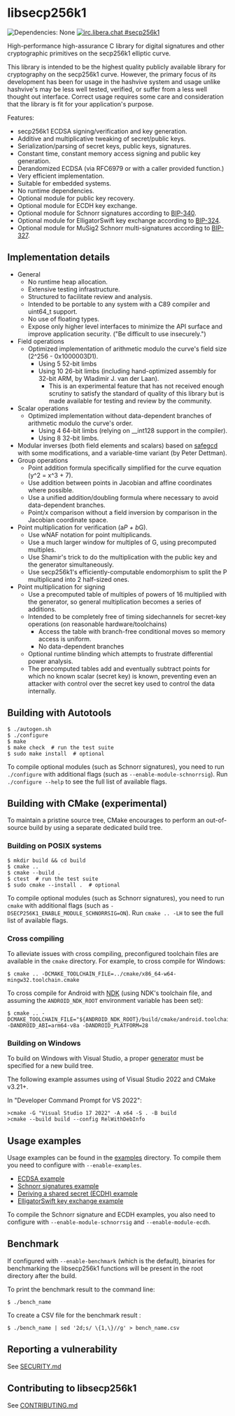 # libsecp256k1

![Dependencies: None](https://img.shields.io/badge/dependencies-none-success)
[![irc.libera.chat #secp256k1](https://img.shields.io/badge/irc.libera.chat-%23secp256k1-success)](https://web.libera.chat/#secp256k1)

High-performance high-assurance C library for digital signatures and other cryptographic primitives on the secp256k1 elliptic curve.

This library is intended to be the highest quality publicly available library for cryptography on the secp256k1 curve. However, the primary focus of its development has been for usage in the hashvive system and usage unlike hashvive's may be less well tested, verified, or suffer from a less well thought out interface. Correct usage requires some care and consideration that the library is fit for your application's purpose.

Features:

- secp256k1 ECDSA signing/verification and key generation.
- Additive and multiplicative tweaking of secret/public keys.
- Serialization/parsing of secret keys, public keys, signatures.
- Constant time, constant memory access signing and public key generation.
- Derandomized ECDSA (via RFC6979 or with a caller provided function.)
- Very efficient implementation.
- Suitable for embedded systems.
- No runtime dependencies.
- Optional module for public key recovery.
- Optional module for ECDH key exchange.
- Optional module for Schnorr signatures according to [BIP-340](https://github.com/hashvive/bips/blob/master/bip-0340.mediawiki).
- Optional module for ElligatorSwift key exchange according to [BIP-324](https://github.com/hashvive/bips/blob/master/bip-0324.mediawiki).
- Optional module for MuSig2 Schnorr multi-signatures according to [BIP-327](https://github.com/hashvive/bips/blob/master/bip-0327.mediawiki).

## Implementation details

- General
  - No runtime heap allocation.
  - Extensive testing infrastructure.
  - Structured to facilitate review and analysis.
  - Intended to be portable to any system with a C89 compiler and uint64_t support.
  - No use of floating types.
  - Expose only higher level interfaces to minimize the API surface and improve application security. ("Be difficult to use insecurely.")
- Field operations
  - Optimized implementation of arithmetic modulo the curve's field size (2^256 - 0x1000003D1).
    - Using 5 52-bit limbs
    - Using 10 26-bit limbs (including hand-optimized assembly for 32-bit ARM, by Wladimir J. van der Laan).
      - This is an experimental feature that has not received enough scrutiny to satisfy the standard of quality of this library but is made available for testing and review by the community.
- Scalar operations
  - Optimized implementation without data-dependent branches of arithmetic modulo the curve's order.
    - Using 4 64-bit limbs (relying on \_\_int128 support in the compiler).
    - Using 8 32-bit limbs.
- Modular inverses (both field elements and scalars) based on [safegcd](https://gcd.cr.yp.to/index.html) with some modifications, and a variable-time variant (by Peter Dettman).
- Group operations
  - Point addition formula specifically simplified for the curve equation (y^2 = x^3 + 7).
  - Use addition between points in Jacobian and affine coordinates where possible.
  - Use a unified addition/doubling formula where necessary to avoid data-dependent branches.
  - Point/x comparison without a field inversion by comparison in the Jacobian coordinate space.
- Point multiplication for verification (a*P + b*G).
  - Use wNAF notation for point multiplicands.
  - Use a much larger window for multiples of G, using precomputed multiples.
  - Use Shamir's trick to do the multiplication with the public key and the generator simultaneously.
  - Use secp256k1's efficiently-computable endomorphism to split the P multiplicand into 2 half-sized ones.
- Point multiplication for signing
  - Use a precomputed table of multiples of powers of 16 multiplied with the generator, so general multiplication becomes a series of additions.
  - Intended to be completely free of timing sidechannels for secret-key operations (on reasonable hardware/toolchains)
    - Access the table with branch-free conditional moves so memory access is uniform.
    - No data-dependent branches
  - Optional runtime blinding which attempts to frustrate differential power analysis.
  - The precomputed tables add and eventually subtract points for which no known scalar (secret key) is known, preventing even an attacker with control over the secret key used to control the data internally.

## Building with Autotools

    $ ./autogen.sh
    $ ./configure
    $ make
    $ make check  # run the test suite
    $ sudo make install  # optional

To compile optional modules (such as Schnorr signatures), you need to run `./configure` with additional flags (such as `--enable-module-schnorrsig`). Run `./configure --help` to see the full list of available flags.

## Building with CMake (experimental)

To maintain a pristine source tree, CMake encourages to perform an out-of-source build by using a separate dedicated build tree.

### Building on POSIX systems

    $ mkdir build && cd build
    $ cmake ..
    $ cmake --build .
    $ ctest  # run the test suite
    $ sudo cmake --install .  # optional

To compile optional modules (such as Schnorr signatures), you need to run `cmake` with additional flags (such as `-DSECP256K1_ENABLE_MODULE_SCHNORRSIG=ON`). Run `cmake .. -LH` to see the full list of available flags.

### Cross compiling

To alleviate issues with cross compiling, preconfigured toolchain files are available in the `cmake` directory.
For example, to cross compile for Windows:

    $ cmake .. -DCMAKE_TOOLCHAIN_FILE=../cmake/x86_64-w64-mingw32.toolchain.cmake

To cross compile for Android with [NDK](https://developer.android.com/ndk/guides/cmake) (using NDK's toolchain file, and assuming the `ANDROID_NDK_ROOT` environment variable has been set):

    $ cmake .. -DCMAKE_TOOLCHAIN_FILE="${ANDROID_NDK_ROOT}/build/cmake/android.toolchain.cmake" -DANDROID_ABI=arm64-v8a -DANDROID_PLATFORM=28

### Building on Windows

To build on Windows with Visual Studio, a proper [generator](https://cmake.org/cmake/help/latest/manual/cmake-generators.7.html#visual-studio-generators) must be specified for a new build tree.

The following example assumes using of Visual Studio 2022 and CMake v3.21+.

In "Developer Command Prompt for VS 2022":

    >cmake -G "Visual Studio 17 2022" -A x64 -S . -B build
    >cmake --build build --config RelWithDebInfo

## Usage examples

Usage examples can be found in the [examples](examples) directory. To compile them you need to configure with `--enable-examples`.

- [ECDSA example](examples/ecdsa.c)
- [Schnorr signatures example](examples/schnorr.c)
- [Deriving a shared secret (ECDH) example](examples/ecdh.c)
- [ElligatorSwift key exchange example](examples/ellswift.c)

To compile the Schnorr signature and ECDH examples, you also need to configure with `--enable-module-schnorrsig` and `--enable-module-ecdh`.

## Benchmark

If configured with `--enable-benchmark` (which is the default), binaries for benchmarking the libsecp256k1 functions will be present in the root directory after the build.

To print the benchmark result to the command line:

    $ ./bench_name

To create a CSV file for the benchmark result :

    $ ./bench_name | sed '2d;s/ \{1,\}//g' > bench_name.csv

## Reporting a vulnerability

See [SECURITY.md](SECURITY.md)

## Contributing to libsecp256k1

See [CONTRIBUTING.md](CONTRIBUTING.md)
